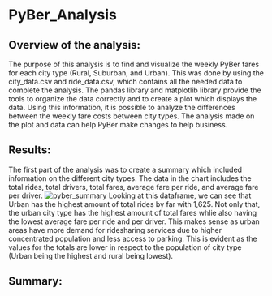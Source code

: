 # PyBer_Analysis

## Overview of the analysis:
The purpose of this analysis is to find and visualize the weekly PyBer fares for each city type (Rural, Suburban, and Urban). This was done by using the city_data.csv and ride_data.csv, which contains all the needed data to complete the analysis. The pandas library and matplotlib library provide the tools to organize the data correctly and to create a plot which displays the data. Using this information, it is possible to analyze the differences between the weekly fare costs between city types. The analysis made on the plot and data can help PyBer make changes to help business.

## Results:
The first part of the analysis was to create a summary which included information on the different city types. The data in the chart includes the total rides, total drivers, total fares, average fare per ride, and average fare per driver.
![pyber_summary](https://user-images.githubusercontent.com/107213807/178583611-9301269e-4413-4343-842f-ab1b46b34e2a.png)
Looking at this dataframe, we can see that Urban has the highest amount of total rides by far with 1,625. Not only that, the urban city type has the highest amount of total fares whlie also having the lowest average fare per ride and per driver. This makes sense as urban areas have more demand for ridesharing services due to higher concentrated population and less access to parking. This is evident as the values for the totals are lower in respect to the population of city type (Urban being the highest and rural being lowest).
## Summary:

